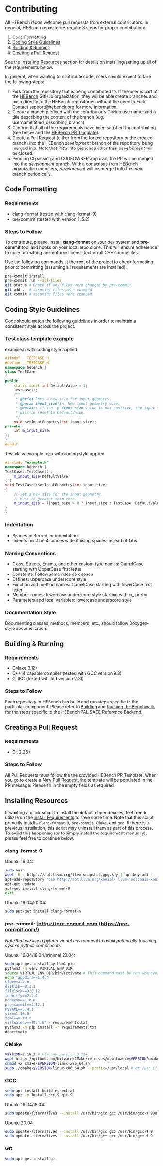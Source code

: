 # Contributing

All HEBench repos welcome pull requests from external contributors. In general, HEBench repositories require 3 steps for proper contribution:

1. [Code Formatting](#formatting)
2. [Coding Style Guidelines](#codingstyle)
3. [Building & Running](#building-and-running)
4. [Creating a Pull Request](#pull-request-template)

See the [Installing Resources](#resources) section for details on installing/setting up all of the requirements below.

In general, when wanting to contribute code, users should expect to take the following steps:
1. Fork from the repository that is being contributed to. If the user is part of the [HEBench](https://github.com/hebench) GitHub organization, they will be able create branches and push directly to the HEBench repositories without the need to Fork. Contact support@hebench.org for more information.
2.  Create a branch prefixed with the contributor's GitHub username, and a title describing the content of the branch (e.g. username/titled_describing_branch).
3.  Confirm that all of the requirements have been satisfied for contributing (see below and the [HEBench PR Template](https://github.com/hebench/reference-palisade-backend/blob/main/.github/PULL_REQUEST_TEMPLATE.md)).
4.  Create a Pull Request (either from the forked repository or the created branch) into the HEBench *development* branch of the repository being merged into. Note that PR's into branches other than *development* will be closed.
5.  Pending CI passing and CODEOWNER approval, the PR will be merged into the *development* branch. With a consensus from HEBench organization members, *development* will be merged into the *main* branch periodically.

## Code Formatting <a name="formatting"></a>

### Requirements
- clang-format (tested with clang-format-9)
- pre-commit (tested with version 1.15.2)

### Steps to Follow
To contribute, please, install **clang-format** on your dev system and **pre-commit** tool and hooks on your local repo clone. This will ensure adherence to code formatting and enforce license text on all C++ source files.

Use the following commands at the root of the project to check formatting prior to committing (assuming all requirements are installed):
```bash
pre-commit install
pre-commit run --all-files
git status # Check if any files were changed by pre-commit
git add .  # assuming files were changed
git commit # assuming files were changed
```
## Coding Style Guidelines <a name="codingstyle"></a>
Code should match the following guidelines in order to maintain a consistent style across the project.

### Test class template example

example.h with coding style applied
```cpp
#ifndef __TESTCASE_H_
#define __TESTCASE_H_
namespace hebench {
class TestCase
{
public:
    static const int DefaultValue = 1;
    TestCase();
    /**
     * @brief Sets a new size for input geometry.
     * @param input_size[in] New input geometry size.
     * @details If the \p input_size value is not positive, the input size
     * will be reset to DefaultValue.
     */
    void setInputGeometry(int input_size);
private:
    int m_input_size;
};
}
#endif
```
Test class example .cpp with coding style applied
```cpp
#include "example.h"
namespace hebench {
TestCase::TestCase() :
    m_input_size(DefaultValue)
{ }
void TestCase::setInputGeometry(int input_size)
{
    // Set a new size for the input geometry.
    // Must be greater than zero.
    m_input_size = (input_size > 0 ? input_size : TestCase::DefaultValue);
}
}
```
### Indentation
 - Spaces preferred for indentation.
 - Indents must be 4 spaces wide if using spaces instead of tabs.

### Naming Conventions
 - Class, Structs, Enums, and other custom type names: CamelCase starting with UpperCase first letter
 - Constants: Follow same rules as classes
 - Defines: uppercase underscore style
 - Function and method names: CamelCase starting with lowerCase first letter
 - Member names: lowercase underscore style starting with m_ prefix
 - Parameters and local variables: lowercase underscore style

### Documentation Style
Documenting classes, methods, members, etc., should follow Doxygen-style documentation.

## Building & Running <a name="building-and-running"></a>

### Requirements
- CMake 3.12+
- C++14 capable compiler (tested with GCC version 9.3)
- GLIBC (tested with ldd version 2.31)

### Steps to Follow
Each repository in HEBench has build and run steps specific to the particular component. Please refer to [Building](https://github.com/hebench/reference-palisade-backend#building) and [Running the Benchmark](https://github.com/hebench/reference-palisade-backend#running-the-benchmark) for the steps specific to the HEBench PALISADE Reference Backend.

## Creating a Pull Request <a name="pull-request-template"></a>

### Requirements
- Git 2.25+

### Steps to Follow
All Pull Requests must follow the the provided [HEBench PR Template](https://github.com/hebench/reference-palisade-backend/blob/main/.github/PULL_REQUEST_TEMPLATE.md). When you go to create a [New Pull Request](https://github.com/hebench/reference-palisade-backend/compare), the template will be populated in the PR message. Please fill in the empty fields as required.

## Installing Resources <a name="resources"></a>

If wanting a quick script to install the default dependencies, feel free to utilize/run the [Install Requirements](.github/workflows/install-requirements.sh) to save some time. Note that this script primarily installs `clang-format-9`, `pre-commit`, `CMake`, and `gcc`. If there is a previous installation, this script may uninstall them as part of this process. To avoid this happening (or to simply install the requirement manually), please feel free to continue below.

### clang-format-9
Ubuntu 16.04:
```bash
sudo bash
wget -O - https://apt.llvm.org/llvm-snapshot.gpg.key | apt-key add -
apt-add-repository "deb http://apt.llvm.org/xenial/ llvm-toolchain-xenial-9 main"
apt-get update
apt-get install clang-format-9
exit
```

Ubuntu 18.04/20.04:
```bash
sudo apt-get install clang-format-9
```

### pre-commit: [https://pre-commit.com](https://pre-commit.com/)
*Note that we use a python virtual environment to avoid potentially touching system python components*

Ubuntu 16.04/18.04/minimal 20.04:
```bash
sudo apt-get install python3-pip
python3 -m venv VIRTUAL_ENV_DIR
source VIRTUAL_ENV_DIR/bin/activate # This command must be run whenever using pre-commit
echo "appdirs==1.4.4
cfgv==3.2.0
distlib==0.3.1
filelock==3.0.12
identify==2.2.4
nodeenv==1.6.0
pre-commit==2.12.1
PyYAML==5.4.1
six==1.16.0
toml==0.10.2
virtualenv==20.4.6" > requirements.txt
python3 -m pip install -r requirements.txt
deactivate
```

### CMake
```bash
VERSION=3.16.3 # Use any version 3.12+
wget https://github.com/Kitware/CMake/releases/download/v$VERSION/cmake-$VERSION-linux-x86_64.sh
chmod +x cmake-$VERSION-linux-x86_64.sh
sudo ./cmake-$VERSION-linux-x86_64.sh --prefix=/usr/local # or /usr if not using local hierarchy
```

### GCC
```bash
sudo apt install build-essential
sudo apt -y install gcc-9 g++-9
```
Ubuntu 16.04/18.04:
```bash
sudo update-alternatives --install /usr/bin/gcc gcc /usr/bin/gcc-9 900 --slave /usr/bin/g++ g++ /usr/bin/g++-9
```
Ubuntu 20.04:
```bash
sudo update-alternatives --install /usr/bin/gcc gcc /usr/bin/gcc-9 9
sudo update-alternatives --install /usr/bin/g++ g++ /usr/bin/g++-9 9
```

### Git
```bash
sudo apt-get install git
```
